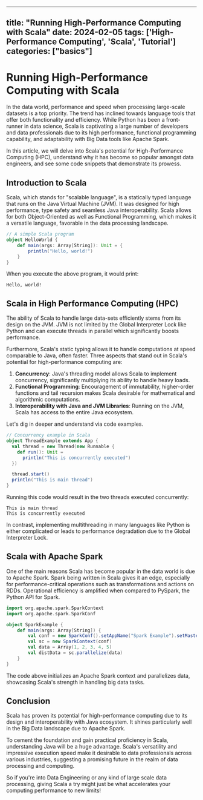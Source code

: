 
---
title: "Running High-Performance Computing with Scala"
date: 2024-02-05
tags: ['High-Performance Computing', 'Scala', 'Tutorial']
categories: ["basics"]
---


# Running High-Performance Computing with Scala

In the data world, performance and speed when processing large-scale datasets is a top priority. The trend has inclined towards language tools that offer both functionality and efficiency. While Python has been a front-runner in data science, Scala is captivating a large number of developers and data professionals due to its high performance, functional programming capability, and adaptability with Big Data tools like Apache Spark. 

In this article, we will delve into Scala's potential for High-Performance Computing (HPC), understand why it has become so popular amongst data engineers, and see some code snippets that demonstrate its prowess.

## Introduction to Scala

Scala, which stands for "scalable language", is a statically typed language that runs on the Java Virtual Machine (JVM). It was designed for high performance, type safety and seamless Java interoperability. Scala allows for both Object-Oriented as well as Functional Programming, which makes it a versatile language, favorable in the data processing landscape.

```scala
// A simple Scala program
object HelloWorld {
    def main(args: Array[String]): Unit = {
        println("Hello, world!")
    }
}
```
When you execute the above program, it would print:

```
Hello, world!
```

## Scala in High Performance Computing (HPC)

The ability of Scala to handle large data-sets efficiently stems from its design on the JVM. JVM is not limited by the Global Interpreter Lock like Python and can execute threads in parallel which significantly boosts performance.

Furthermore, Scala's static typing allows it to handle computations at speed comparable to Java, often faster. Three aspects that stand out in Scala's potential for high-performance computing are:

1. **Concurrency**: Java's threading model allows Scala to implement concurrency, significantly multiplying its ability to handle heavy loads.
2. **Functional Programming**: Encouragement of immutability, higher-order functions and tail recursion makes Scala desirable for mathematical and algorithmic computations.
3. **Interoperability with Java and JVM Libraries**: Running on the JVM, Scala has access to the entire Java ecosystem. 

Let's dig in deeper and understand via code examples.

```scala
// Concurrency example in Scala
object ThreadExample extends App {
  val thread = new Thread(new Runnable {
    def run(): Unit =
      println("This is concurrently executed")
  })

  thread.start()
  println("This is main thread")
}

```
Running this code would result in the two threads executed concurrently:

```
This is main thread
This is concurrently executed
```

In contrast, implementing multithreading in many languages like Python is either complicated or leads to performance degradation due to the Global Interpreter Lock.

## Scala with Apache Spark

One of the main reasons Scala has become popular in the data world is due to Apache Spark. Spark being written in Scala gives it an edge, especially for performance-critical operations such as transformations and actions on RDDs. Operational efficiency is amplified when compared to PySpark, the Python API for Spark.

```scala
import org.apache.spark.SparkContext
import org.apache.spark.SparkConf

object SparkExample {
    def main(args: Array[String]) {
        val conf = new SparkConf().setAppName("Spark Example").setMaster("local")
        val sc = new SparkContext(conf)
        val data = Array(1, 2, 3, 4, 5)
        val distData = sc.parallelize(data)
    }
}
```

The code above initializes an Apache Spark context and parallelizes data, showcasing Scala's strength in handling big data tasks.

## Conclusion

Scala has proven its potential for high-performance computing due to its design and interoperability with Java ecosystem. It shines particularly well in the Big Data landscape due to Apache Spark.

To cement the foundation and gain practical proficiency in Scala, understanding Java will be a huge advantage. Scala's versatility and impressive execution speed make it desirable to data professionals across various industries, suggesting a promising future in the realm of data processing and computing.

So if you're into Data Engineering or any kind of large scale data processing, giving Scala a try might just be what accelerates your computing performance to new limits!